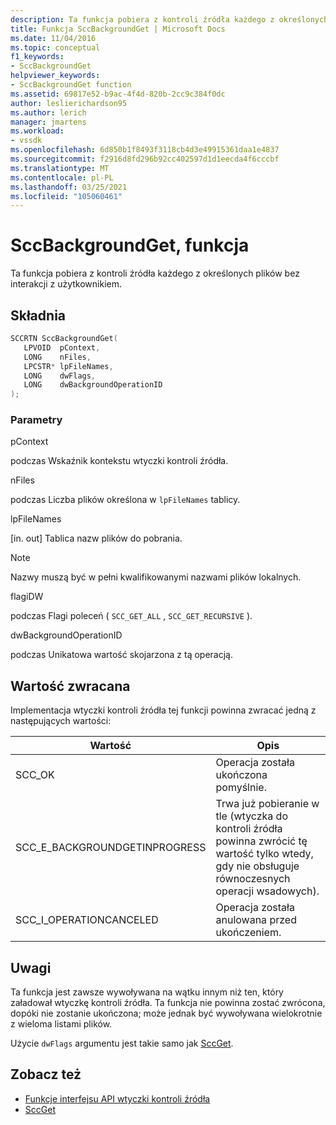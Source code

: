 ```yaml
---
description: Ta funkcja pobiera z kontroli źródła każdego z określonych plików bez interakcji z użytkownikiem.
title: Funkcja SccBackgroundGet | Microsoft Docs
ms.date: 11/04/2016
ms.topic: conceptual
f1_keywords:
- SccBackgroundGet
helpviewer_keywords:
- SccBackgroundGet function
ms.assetid: 69817e52-b9ac-4f4d-820b-2cc9c384f0dc
author: leslierichardson95
ms.author: lerich
manager: jmartens
ms.workload:
- vssdk
ms.openlocfilehash: 6d850b1f8493f3118cb4d3e49915361daa1e4837
ms.sourcegitcommit: f2916d8fd296b92cc402597d1d1eecda4f6cccbf
ms.translationtype: MT
ms.contentlocale: pl-PL
ms.lasthandoff: 03/25/2021
ms.locfileid: "105060461"
---
```

# <a name="sccbackgroundget-function"></a>SccBackgroundGet, funkcja
Ta funkcja pobiera z kontroli źródła każdego z określonych plików bez interakcji z użytkownikiem.

## <a name="syntax"></a>Składnia

```cpp
SCCRTN SccBackgroundGet(
   LPVOID  pContext,
   LONG    nFiles,
   LPCSTR* lpFileNames,
   LONG    dwFlags,
   LONG    dwBackgroundOperationID
);
```

### <a name="parameters"></a>Parametry
 pContext

podczas Wskaźnik kontekstu wtyczki kontroli źródła.

 nFiles

podczas Liczba plików określona w `lpFileNames` tablicy.

 lpFileNames

[in. out] Tablica nazw plików do pobrania.

> [!NOTE]
> Nazwy muszą być w pełni kwalifikowanymi nazwami plików lokalnych.

 flagiDW

podczas Flagi poleceń ( `SCC_GET_ALL` , `SCC_GET_RECURSIVE` ).

 dwBackgroundOperationID

podczas Unikatowa wartość skojarzona z tą operacją.

## <a name="return-value"></a>Wartość zwracana
 Implementacja wtyczki kontroli źródła tej funkcji powinna zwracać jedną z następujących wartości:

|Wartość|Opis|
|-----------|-----------------|
|SCC_OK|Operacja została ukończona pomyślnie.|
|SCC_E_BACKGROUNDGETINPROGRESS|Trwa już pobieranie w tle (wtyczka do kontroli źródła powinna zwrócić tę wartość tylko wtedy, gdy nie obsługuje równoczesnych operacji wsadowych).|
|SCC_I_OPERATIONCANCELED|Operacja została anulowana przed ukończeniem.|

## <a name="remarks"></a>Uwagi
 Ta funkcja jest zawsze wywoływana na wątku innym niż ten, który załadował wtyczkę kontroli źródła. Ta funkcja nie powinna zostać zwrócona, dopóki nie zostanie ukończona; może jednak być wywoływana wielokrotnie z wieloma listami plików.

 Użycie `dwFlags` argumentu jest takie samo jak [SccGet](../extensibility/sccget-function.md).

## <a name="see-also"></a>Zobacz też
- [Funkcje interfejsu API wtyczki kontroli źródła](../extensibility/source-control-plug-in-api-functions.md)
- [SccGet](../extensibility/sccget-function.md)
